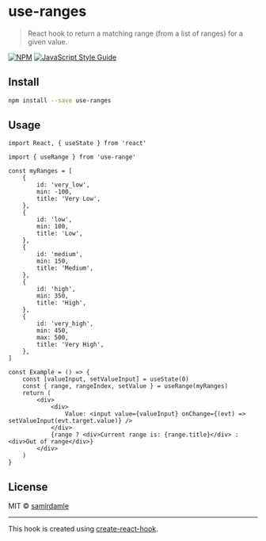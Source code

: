 # use-ranges

> React hook to return a matching range (from a list of ranges) for a given value.

[![NPM](https://img.shields.io/npm/v/use-ranges.svg)](https://www.npmjs.com/package/use-ranges) [![JavaScript Style Guide](https://img.shields.io/badge/code_style-standard-brightgreen.svg)](https://standardjs.com)

## Install

```bash
npm install --save use-ranges
```

## Usage

```tsx
import React, { useState } from 'react'

import { useRange } from 'use-range'

const myRanges = [
    {
        id: 'very_low',
        min: -100,
        title: 'Very Low',
    },
    {
        id: 'low',
        min: 100,
        title: 'Low',
    },
    {
        id: 'medium',
        min: 150,
        title: 'Medium',
    },
    {
        id: 'high',
        min: 350,
        title: 'High',
    },
    {
        id: 'very_high',
        min: 450,
        max: 500,
        title: 'Very High',
    },
]

const Example = () => {
    const [valueInput, setValueInput] = useState(0)
    const { range, rangeIndex, setValue } = useRange(myRanges)
    return (
        <div>
            <div>
                Value: <input value={valueInput} onChange={(evt) => setValueInput(evt.target.value)} />
            </div>
            {range ? <div>Current range is: {range.title}</div> : <div>Out of range</div>}
        </div>
    )
}
```

## License

MIT © [samirdamle](https://github.com/samirdamle)

---

This hook is created using [create-react-hook](https://github.com/hermanya/create-react-hook).
